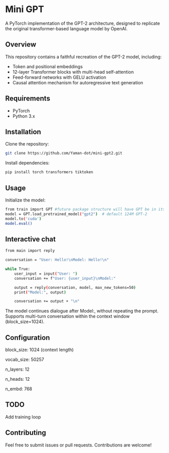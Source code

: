 # Mini GPT

A PyTorch implementation of the GPT-2 architecture, designed to replicate the original transformer-based language model by OpenAI.

## Overview

This repository contains a faithful recreation of the GPT-2 model, including:

- Token and positional embeddings
- 12-layer Transformer blocks with multi-head self-attention
- Feed-forward networks with GELU activation
- Causal attention mechanism for autoregressive text generation

## Requirements

- PyTorch
- Python 3.x

## Installation

Clone the repository:

```bash
git clone https://github.com/Yaman-dot/mini-gpt2.git
```

Install dependencies:

```bash
pip install torch transformers tiktoken
```

## Usage

Initialize the model:

```bash
from train import GPT #future package structure will have GPT be in its own file
model = GPT.load_pretrained_model("gpt2")  # default 124M GPT-2
model.to('cuda')
model.eval()
```

## Interactive chat

```bash
from main import reply

conversation = "User: Hello!\nModel: Hello!\n"

while True:
    user_input = input("User: ")
    conversation += f"User: {user_input}\nModel:"

    output = reply(conversation, model, max_new_tokens=50)
    print("Model:", output)

    conversation += output + "\n"
```

The model continues dialogue after Model:, without repeating the prompt.
Supports multi-turn conversation within the context window (block_size=1024).

## Configuration

block_size: 1024 (context length)

vocab_size: 50257

n_layers: 12

n_heads: 12

n_embd: 768

## TODO

Add training loop

## Contributing

Feel free to submit issues or pull requests. Contributions are welcome!

